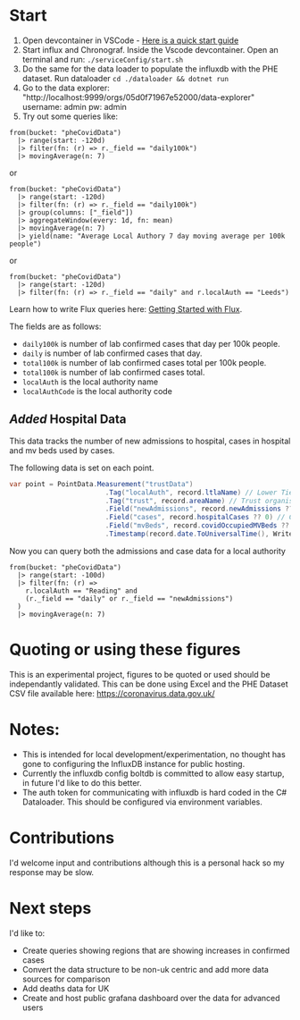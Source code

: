 
# Start 

1. Open devcontainer in VSCode - [Here is a quick start guide](https://code.visualstudio.com/docs/remote/containers#_quick-start-try-a-dev-container)
2. Start influx and Chronograf. Inside the Vscode devcontainer. Open an terminal and run: `./serviceConfig/start.sh`
3. Do the same for the data loader to populate the influxdb with the PHE dataset. Run dataloader `cd ./dataloader && dotnet run`
4. Go to the data explorer: "http://localhost:9999/orgs/05d0f71967e52000/data-explorer" username: admin pw: admin
5. Try out some queries like:

```
from(bucket: "pheCovidData")
  |> range(start: -120d)
  |> filter(fn: (r) => r._field == "daily100k")
  |> movingAverage(n: 7)
```

or 

```
from(bucket: "pheCovidData")
  |> range(start: -120d)
  |> filter(fn: (r) => r._field == "daily100k")
  |> group(columns: ["_field"])
  |> aggregateWindow(every: 1d, fn: mean)
  |> movingAverage(n: 7)
  |> yield(name: "Average Local Authory 7 day moving average per 100k people")
```

or

```
from(bucket: "pheCovidData")
  |> range(start: -120d)
  |> filter(fn: (r) => r._field == "daily" and r.localAuth == "Leeds")
```

Learn how to write Flux queries here: [Getting Started with Flux](https://docs.influxdata.com/flux/v0.65/introduction/getting-started/query-influxdb/).

The fields are as follows:

- `daily100k` is number of lab confirmed cases that day per 100k people. 
- `daily` is number of lab confirmed cases that day. 
- `total100k` is number of lab confirmed cases total per 100k people. 
- `total100k` is number of lab confirmed cases total. 
- `localAuth` is the local authority name
- `localAuthCode` is the local authority code

## *Added* Hospital Data

This data tracks the number of new admissions to hospital, cases in hospital and mv beds used by cases.

The following data is set on each point.

```c#
var point = PointData.Measurement("trustData")
                        .Tag("localAuth", record.ltlaName) // Lower Tier Local Authority like "Reading"
                        .Tag("trust", record.areaName) // Trust organisation like "Royal Berkshire trust"
                        .Field("newAdmissions", record.newAdmissions ?? 0)
                        .Field("cases", record.hospitalCases ?? 0) // Cases in the hospital
                        .Field("mvBeds", record.covidOccupiedMVBeds ?? 0)
                        .Timestamp(record.date.ToUniversalTime(), WritePrecision.S);
```

Now you can query both the admissions and case data for a local authority

```
from(bucket: "pheCovidData")
  |> range(start: -100d)
  |> filter(fn: (r) => 
    r.localAuth == "Reading" and 
    (r._field == "daily" or r._field == "newAdmissions")
  )
  |> movingAverage(n: 7)
```

# Quoting or using these figures

This is an experimental project, figures to be quoted or used should be independantly validated. This can be done using Excel and the PHE Dataset CSV file available here: https://coronavirus.data.gov.uk/

# Notes:

- This is intended for local development/experimentation, no thought has gone to configuring the InfluxDB instance for public hosting.
- Currently the influxdb config boltdb is committed to allow easy startup, in future I'd like to do this better. 
- The auth token for communicating with influxdb is hard coded in the C# Dataloader. This should be configured via environment variables. 

# Contributions

I'd welcome input and contributions although this is a personal hack so my response may be slow. 

# Next steps

I'd like to:

- Create queries showing regions that are showing increases in confirmed cases
- Convert the data structure to be non-uk centric and add more data sources for comparison
- Add deaths data for UK
- Create and host public grafana dashboard over the data for advanced users
